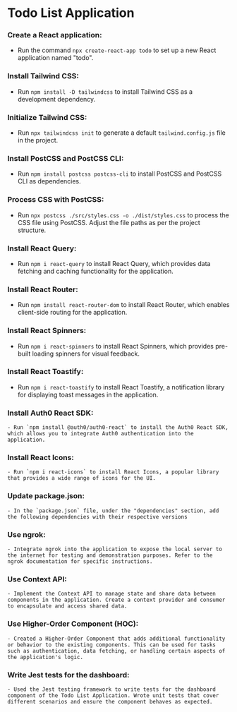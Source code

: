 # Todo List Application

### Create a React application:

- Run the command `npx create-react-app todo` to set up a new React application named "todo".

### Install Tailwind CSS:

- Run `npm install -D tailwindcss` to install Tailwind CSS as a development dependency.

### Initialize Tailwind CSS:

- Run `npx tailwindcss init` to generate a default `tailwind.config.js` file in the project.

### Install PostCSS and PostCSS CLI:

- Run `npm install postcss postcss-cli` to install PostCSS and PostCSS CLI as dependencies.

### Process CSS with PostCSS:

- Run `npx postcss ./src/styles.css -o ./dist/styles.css` to process the CSS file using PostCSS. Adjust the file paths as per the project structure.

### Install React Query:

- Run `npm i react-query` to install React Query, which provides data fetching and caching functionality for the application.

### Install React Router:

- Run `npm install react-router-dom` to install React Router, which enables client-side routing for the application.

### Install React Spinners:

- Run `npm i react-spinners` to install React Spinners, which provides pre-built loading spinners for visual feedback.

### Install React Toastify:

- Run `npm i react-toastify` to install React Toastify, a notification library for displaying toast messages in the application.

### Install Auth0 React SDK:

    - Run `npm install @auth0/auth0-react` to install the Auth0 React SDK, which allows you to integrate Auth0 authentication into the application.

### Install React Icons:

    - Run `npm i react-icons` to install React Icons, a popular library that provides a wide range of icons for the UI.

### Update package.json:

    - In the `package.json` file, under the "dependencies" section, add the following dependencies with their respective versions

### Use ngrok:

    - Integrate ngrok into the application to expose the local server to the internet for testing and demonstration purposes. Refer to the ngrok documentation for specific instructions.

### Use Context API:

    - Implement the Context API to manage state and share data between components in the application. Create a context provider and consumer to encapsulate and access shared data.

### Use Higher-Order Component (HOC):

    - Created a Higher-Order Component that adds additional functionality or behavior to the existing components. This can be used for tasks such as authentication, data fetching, or handling certain aspects of the application's logic.

### Write Jest tests for the dashboard:

    - Used the Jest testing framework to write tests for the dashboard component of the Todo List Application. Wrote unit tests that cover different scenarios and ensure the component behaves as expected.
